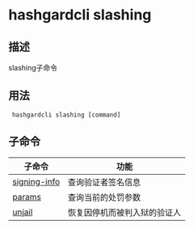 # hashgardcli slashing

## 描述

slashing子命令

## 用法

```
 hashgardcli slashing [command]
```

## 子命令

| 子命令 | 功能 |
| --- | --- |
| [signing-info](signing-info.md) | 查询验证者签名信息 |
| [params](params.md) | 查询当前的处罚参数 |
| [unjail](unjail.md) | 恢复因停机而被判入狱的验证人 |

